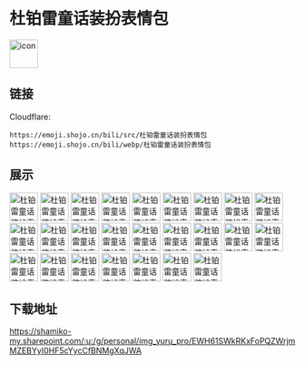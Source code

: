 # 杜铂雷童话装扮表情包
<img src="https://emoji.shojo.cn/bili/src/杜铂雷童话装扮表情包/icon.png" width="50" height="50" alt="icon">

## 链接
Cloudflare:
```
https://emoji.shojo.cn/bili/src/杜铂雷童话装扮表情包
https://emoji.shojo.cn/bili/webp/杜铂雷童话装扮表情包
```
## 展示
<img src="https://emoji.shojo.cn/bili/src/杜铂雷童话装扮表情包/杜铂雷童话装扮表情包-开心.png" width="50" height="50" alt="杜铂雷童话装扮表情包-开心">
<img src="https://emoji.shojo.cn/bili/src/杜铂雷童话装扮表情包/杜铂雷童话装扮表情包-星星眼.png" width="50" height="50" alt="杜铂雷童话装扮表情包-星星眼">
<img src="https://emoji.shojo.cn/bili/src/杜铂雷童话装扮表情包/杜铂雷童话装扮表情包-叹息.png" width="50" height="50" alt="杜铂雷童话装扮表情包-叹息">
<img src="https://emoji.shojo.cn/bili/src/杜铂雷童话装扮表情包/杜铂雷童话装扮表情包-晚安.png" width="50" height="50" alt="杜铂雷童话装扮表情包-晚安">
<img src="https://emoji.shojo.cn/bili/src/杜铂雷童话装扮表情包/杜铂雷童话装扮表情包-打call.png" width="50" height="50" alt="杜铂雷童话装扮表情包-打call">
<img src="https://emoji.shojo.cn/bili/src/杜铂雷童话装扮表情包/杜铂雷童话装扮表情包-偷看.png" width="50" height="50" alt="杜铂雷童话装扮表情包-偷看">
<img src="https://emoji.shojo.cn/bili/src/杜铂雷童话装扮表情包/杜铂雷童话装扮表情包-早安.png" width="50" height="50" alt="杜铂雷童话装扮表情包-早安">
<img src="https://emoji.shojo.cn/bili/src/杜铂雷童话装扮表情包/杜铂雷童话装扮表情包-微笑.png" width="50" height="50" alt="杜铂雷童话装扮表情包-微笑">
<img src="https://emoji.shojo.cn/bili/src/杜铂雷童话装扮表情包/杜铂雷童话装扮表情包-点赞.png" width="50" height="50" alt="杜铂雷童话装扮表情包-点赞">
<img src="https://emoji.shojo.cn/bili/src/杜铂雷童话装扮表情包/杜铂雷童话装扮表情包-难过.png" width="50" height="50" alt="杜铂雷童话装扮表情包-难过">
<img src="https://emoji.shojo.cn/bili/src/杜铂雷童话装扮表情包/杜铂雷童话装扮表情包-干杯.png" width="50" height="50" alt="杜铂雷童话装扮表情包-干杯">
<img src="https://emoji.shojo.cn/bili/src/杜铂雷童话装扮表情包/杜铂雷童话装扮表情包-打咩！.png" width="50" height="50" alt="杜铂雷童话装扮表情包-打咩！">
<img src="https://emoji.shojo.cn/bili/src/杜铂雷童话装扮表情包/杜铂雷童话装扮表情包-生气.png" width="50" height="50" alt="杜铂雷童话装扮表情包-生气">
<img src="https://emoji.shojo.cn/bili/src/杜铂雷童话装扮表情包/杜铂雷童话装扮表情包-小丑.png" width="50" height="50" alt="杜铂雷童话装扮表情包-小丑">
<img src="https://emoji.shojo.cn/bili/src/杜铂雷童话装扮表情包/杜铂雷童话装扮表情包-难绷.png" width="50" height="50" alt="杜铂雷童话装扮表情包-难绷">
<img src="https://emoji.shojo.cn/bili/src/杜铂雷童话装扮表情包/杜铂雷童话装扮表情包-坏笑.png" width="50" height="50" alt="杜铂雷童话装扮表情包-坏笑">
<img src="https://emoji.shojo.cn/bili/src/杜铂雷童话装扮表情包/杜铂雷童话装扮表情包-遁入空门.png" width="50" height="50" alt="杜铂雷童话装扮表情包-遁入空门">
<img src="https://emoji.shojo.cn/bili/src/杜铂雷童话装扮表情包/杜铂雷童话装扮表情包-社畜搬砖.png" width="50" height="50" alt="杜铂雷童话装扮表情包-社畜搬砖">
<img src="https://emoji.shojo.cn/bili/src/杜铂雷童话装扮表情包/杜铂雷童话装扮表情包-干饭要紧.png" width="50" height="50" alt="杜铂雷童话装扮表情包-干饭要紧">
<img src="https://emoji.shojo.cn/bili/src/杜铂雷童话装扮表情包/杜铂雷童话装扮表情包-TSKR.png" width="50" height="50" alt="杜铂雷童话装扮表情包-TSKR">
<img src="https://emoji.shojo.cn/bili/src/杜铂雷童话装扮表情包/杜铂雷童话装扮表情包-Loading.png" width="50" height="50" alt="杜铂雷童话装扮表情包-Loading">
<img src="https://emoji.shojo.cn/bili/src/杜铂雷童话装扮表情包/杜铂雷童话装扮表情包-哭哭.png" width="50" height="50" alt="杜铂雷童话装扮表情包-哭哭">
<img src="https://emoji.shojo.cn/bili/src/杜铂雷童话装扮表情包/杜铂雷童话装扮表情包-牛哇！.png" width="50" height="50" alt="杜铂雷童话装扮表情包-牛哇！">
<img src="https://emoji.shojo.cn/bili/src/杜铂雷童话装扮表情包/杜铂雷童话装扮表情包-呵呵.png" width="50" height="50" alt="杜铂雷童话装扮表情包-呵呵">
<img src="https://emoji.shojo.cn/bili/src/杜铂雷童话装扮表情包/杜铂雷童话装扮表情包-怨念.png" width="50" height="50" alt="杜铂雷童话装扮表情包-怨念">

## 下载地址

https://shamiko-my.sharepoint.com/:u:/g/personal/img_yuru_pro/EWH61SWkRKxFoPQZWrjmMZEBYyI0HF5cYycCfBNMgXqJWA